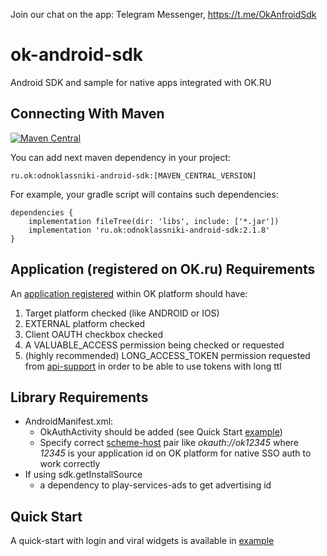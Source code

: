 Join our chat on the app: Telegram Messenger, https://t.me/OkAnfroidSdk

# ok-android-sdk
Android SDK and sample for native apps integrated with OK.RU


## Connecting With Maven
[![Maven Central](https://maven-badges.herokuapp.com/maven-central/ru.ok/odnoklassniki-android-sdk/badge.svg)](https://maven-badges.herokuapp.com/maven-central/ru.ok/odnoklassniki-android-sdk)

You can add next maven dependency in your project:

`ru.ok:odnoklassniki-android-sdk:[MAVEN_CENTRAL_VERSION]`

For example, your gradle script will contains such dependencies: 
```
dependencies {
    implementation fileTree(dir: 'libs', include: ['*.jar'])
    implementation 'ru.ok:odnoklassniki-android-sdk:2.1.8'
}
```


## Application (registered on OK.ru) Requirements
An [application registered](https://ok.ru/showcase/myuploaded) within OK platform should have:

1. Target platform checked (like ANDROID or IOS)
2. EXTERNAL platform checked
3. Client OAUTH checkbox checked
4. A VALUABLE_ACCESS permission being checked or requested
5. (highly recommended) LONG_ACCESS_TOKEN permission requested from [api-support](mailto:api-support@ok.ru) in order to be able to use tokens with long ttl

## Library Requirements
 
- AndroidManifest.xml:
  - OkAuthActivity should be added (see Quick Start [example](https://github.com/odnoklassniki/ok-android-sdk/blob/master/odnoklassniki-android-sdk-example/src/main/AndroidManifest.xml#L22))
  - Specify correct [scheme-host](https://github.com/odnoklassniki/ok-android-sdk/blob/master/odnoklassniki-android-sdk-example/src/main/AndroidManifest.xml#L32) pair like _okauth://ok12345_ where _12345_ is your application id on OK platform for native SSO auth to work correctly
- If using sdk.getInstallSource
  - a dependency to play-services-ads to get advertising id


## Quick Start
A quick-start with login and viral widgets is available in [example](https://github.com/odnoklassniki/ok-android-sdk/tree/master/odnoklassniki-android-sdk-example)
